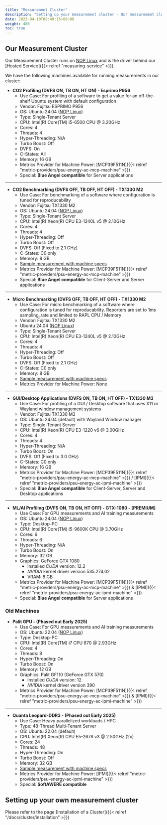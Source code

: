 ```yaml
---
title: "Measurement Cluster"
description: "Setting up your measurement cluster - Our measurement cluster"
date: 2023-04-10T08:49:15+00:00
weight: 480
toc: true
---
```



## Our Measurement Cluster

Our Measurement Cluster runs on [NOP Linux](https://www.green-coding.io/blog/nop-linux/) and is the driver behind our [Hosted Service]({{< relref "measuring-service" >}}).

We have the following machines available for running measurements in our cluster:

- **CO2 Profiling (DVFS ON, TB ON, HT ON) - Esprimo P956**
  + Use Case: For profiling of a software to get a value for an off-the-shelf Ubuntu system with default configuration
  + Vendor: Fujitsu ESPRIMO P956
  + OS: Ubuntu 24.04 ([NOP Linux](https://www.green-coding.io/blog/nop-linux/))
  + Type: Single-Tenant Server
  + CPU: Intel(R) Core(TM) i5-6500 CPU @ 3.20GHz
  + Cores: 4
  + Threads: 4
  + Hyper-Threading: N/A
  + Turbo Boost: Off
  + DVFS: On
  + C-States: All
  + Memory: 16 GB
  + Metrics Provider for Machine Power: [MCP39F511N]({{< relref "metric-providers/psu-energy-ac-mcp-machine" >}})
  + Special: **Blue Angel compatible** for Server applications

---

- **CO2 Benchmarking (DVFS OFF, TB OFF, HT OFF) - TX1330 M2**
  + Use Case: For benchmarking of a software where configuration is tuned for reproducability
  + Vendor: Fujitsu TX1330 M2
  + OS: Ubuntu 24.04 ([NOP Linux](https://www.green-coding.io/blog/nop-linux/))
  + Type: Single-Tenant Server
  + CPU: Intel(R) Xeon(R) CPU E3-1240L v5 @ 2.10GHz
  + Cores: 4
  + Threads: 4
  + Hyper-Threading: Off
  + Turbo Boost: Off
  + DVFS: Off (Fixed to 2.1 GHz)
  + C-States: C0 only
  + Memory: 8 GB
  + [Sample measurement with machine specs](https://metrics.green-coding.io/stats.html?id=9784422b-f4c6-42f3-addd-9e4c0833da74)
  + Metrics Provider for Machine Power: [MCP39F511N]({{< relref "metric-providers/psu-energy-ac-mcp-machine" >}})
  + Special: **Blue Angel compatible** for Client-Server and Server applications

---

- **Micro Benchmarking (DVFS OFF, TB OFF, HT OFF) - TX1330 M2**
  + Use Case: For micro benchmarking of a software where configuration is tuned for reproducability. Reporters are set to 1ms sampling_rate and limited to RAPL CPU / Memory
  + Vendor: Fujitsu TX1330 M2
  + Ubuntu 24.04 ([NOP Linux](https://www.green-coding.io/blog/nop-linux/))
  + Type: Single-Tenant Server
  + CPU: Intel(R) Xeon(R) CPU E3-1240L v5 @ 2.10GHz
  + Cores: 4
  + Threads: 4
  + Hyper-Threading: Off
  + Turbo Boost: Off
  + DVFS: Off (Fixed to 2.1 GHz)
  + C-States: C0 only
  + Memory: 8 GB
  + [Sample measurement with machine specs](https://metrics.green-coding.io/stats.html?id=262f1df0-ac6c-4e74-8d08-9c13c0b25293)
  + Metrics Provider for Machine Power: None

---

- **GUI/Desktop Applications (DVFS ON, TB ON, HT OFF) - TX1330 M3**
  + Use Case: For profiling of a GUI / Desktop software that uses X11 or Wayland window management systems
  + Vendor: Fujitsu TX1330 M3
  + OS: Ubuntu 24.04 (default) with Wayland Window manager
  + Type: Single-Tenant Server
  + CPU: Intel(R) Xeon(R) CPU E3-1220 v6 @ 3.00GHz
  + Cores: 4
  + Threads: 4
  + Hyper-Threading: N/A
  + Turbo Boost: On
  + DVFS: Off (Fixed to 3.0 GHz)
  + C-States: C0 only
  + Memory: 16 GB
  + Metrics Provider for Machine Power: [MCP39F511N]({{< relref "metric-providers/psu-energy-ac-mcp-machine" >}}) / [IPMI]({{< relref "metric-providers/psu-energy-ac-ipmi-machine" >}})
  + Special: **Blue Angel compatible** for Client-Server, Server and Desktop applications

---

- **ML/AI Profiling (DVFS ON, TB ON, HT OFF) - GTX-1080 - [PREMIUM]**
  + Use Case: For GPU measurements and AI training measurements
  + OS: Ubuntu 24.04 ([NOP Linux](https://www.green-coding.io/blog/nop-linux/))
  + Type: Desktop-PC
  + CPU: Intel(R) Core(TM) i5-9600K CPU @ 3.70GHz
  + Cores: 6
  + Threads: 6
  + Hyper-Threading: N/A
  + Turbo Boost: On
  + Memory: 32 GB
  + Graphics: GeForce GTX 1080
    * Installed *CUDA* version: 12.2
    * *NVIDIA* kernel driver version 535.274.02
    * VRAM: 8 GB
  + Metrics Provider for Machine Power: [MCP39F511N]({{< relref "metric-providers/psu-energy-ac-mcp-machine" >}}) & [IPMI]({{< relref "metric-providers/psu-energy-ac-ipmi-machine" >}})
  + Special: **Blue Angel compatible** for Server applications

### Old Machines

- **Palit GPU - (Phased out Early 2025)**
  + Use Case: For GPU measurements and AI training measurements
  + OS: Ubuntu 22.04 ([NOP Linux](https://www.green-coding.io/blog/nop-linux/))
  + Type: Desktop-PC
  + CPU: Intel(R) Core(TM) i7 CPU 870 @ 2.93GHz
  + Cores: 4
  + Threads: 8
  + Hyper-Threading: On
  + Turbo Boost: On
  + Memory: 12 GB
  + Graphics: Palit GF110 (GeForce GTX 570)
    * Installed *CUDA* version: 12
    * *NVIDIA* kernel driver version 390
  + Metrics Provider for Machine Power: [MCP39F511N]({{< relref "metric-providers/psu-energy-ac-mcp-machine" >}}) & [IPMI]({{< relref "metric-providers/psu-energy-ac-ipmi-machine" >}})

---

- **Quanta Leopard-DDR3 - (Phased out Early 2025)**
  + Use Case: Heavy parallelized workloads / HPC
  + Type: 48-Thread Multi-Tenant Server
  + OS: Ubuntu 22.04 (default)
  + CPU: Intel(R) Xeon(R) CPU E5-2678 v3 @ 2.50GHz (2x)
  + Cores: 24
  + Threads: 48
  + Hyper-Threading: On
  + Turbo Boost: Off
  + Memory: 32 GB
  + [Sample measurement with machine specs](https://metrics.green-coding.io/stats.html?id=72596fdf-b393-4cef-bb98-45679ae928f5)
  + Metrics Provider for Machine Power: [IPMI]({{< relref "metric-providers/psu-energy-ac-ipmi-machine" >}})
  + Special: **SoftAWERE compatible**

## Setting up your own measurement cluster

Please refer to the page [Installation of a Cluster]({{< relref "/docs/cluster/installation" >}})
